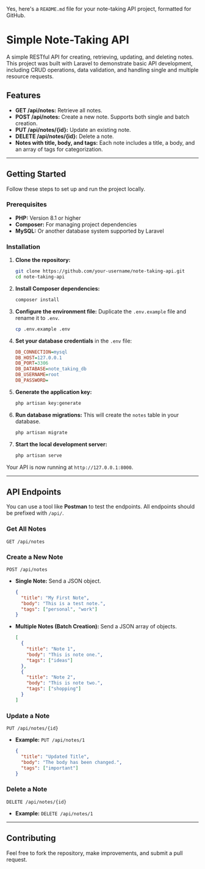 Yes, here's a `README.md` file for your note-taking API project, formatted for GitHub.

# Simple Note-Taking API

A simple RESTful API for creating, retrieving, updating, and deleting notes. This project was built with Laravel to demonstrate basic API development, including CRUD operations, data validation, and handling single and multiple resource requests.

## Features

  * **GET /api/notes:** Retrieve all notes.
  * **POST /api/notes:** Create a new note. Supports both single and batch creation.
  * **PUT /api/notes/{id}:** Update an existing note.
  * **DELETE /api/notes/{id}:** Delete a note.
  * **Notes with title, body, and tags:** Each note includes a title, a body, and an array of tags for categorization.

-----

## Getting Started

Follow these steps to set up and run the project locally.

### Prerequisites

  * **PHP:** Version 8.1 or higher
  * **Composer:** For managing project dependencies
  * **MySQL:** Or another database system supported by Laravel

### Installation

1.  **Clone the repository:**

    ```bash
    git clone https://github.com/your-username/note-taking-api.git
    cd note-taking-api
    ```

2.  **Install Composer dependencies:**

    ```bash
    composer install
    ```

3.  **Configure the environment file:**
    Duplicate the `.env.example` file and rename it to `.env`.

    ```bash
    cp .env.example .env
    ```

4.  **Set your database credentials** in the `.env` file:

    ```ini
    DB_CONNECTION=mysql
    DB_HOST=127.0.0.1
    DB_PORT=3306
    DB_DATABASE=note_taking_db
    DB_USERNAME=root
    DB_PASSWORD=
    ```

5.  **Generate the application key:**

    ```bash
    php artisan key:generate
    ```

6.  **Run database migrations:**
    This will create the `notes` table in your database.

    ```bash
    php artisan migrate
    ```

7.  **Start the local development server:**

    ```bash
    php artisan serve
    ```

Your API is now running at `http://127.0.0.1:8000`.

-----

## API Endpoints

You can use a tool like **Postman** to test the endpoints. All endpoints should be prefixed with `/api/`.

### Get All Notes

`GET /api/notes`

### Create a New Note

`POST /api/notes`

  * **Single Note:** Send a JSON object.
    ```json
    {
      "title": "My First Note",
      "body": "This is a test note.",
      "tags": ["personal", "work"]
    }
    ```
  * **Multiple Notes (Batch Creation):** Send a JSON array of objects.
    ```json
    [
      {
        "title": "Note 1",
        "body": "This is note one.",
        "tags": ["ideas"]
      },
      {
        "title": "Note 2",
        "body": "This is note two.",
        "tags": ["shopping"]
      }
    ]
    ```

### Update a Note

`PUT /api/notes/{id}`

  * **Example:** `PUT /api/notes/1`
    ```json
    {
      "title": "Updated Title",
      "body": "The body has been changed.",
      "tags": ["important"]
    }
    ```

### Delete a Note

`DELETE /api/notes/{id}`

  * **Example:** `DELETE /api/notes/1`

-----

## Contributing

Feel free to fork the repository, make improvements, and submit a pull request.
